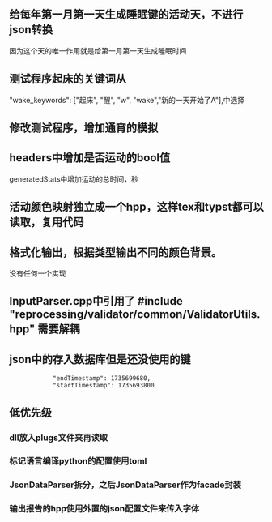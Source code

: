 
## 给每年第一月第一天生成睡眠键的活动天，不进行json转换
因为这个天的唯一作用就是给第一月第一天生成睡眠时间

## 测试程序起床的关键词从
"wake_keywords": ["起床", "醒", "w", "wake","新的一天开始了A"],中选择

## 修改测试程序，增加通宵的模拟


## headers中增加是否运动的bool值
generatedStats中增加运动的总时间，秒


## 活动颜色映射独立成一个hpp，这样tex和typst都可以读取，复用代码

## 格式化输出，根据类型输出不同的颜色背景。
没有任何一个实现




## InputParser.cpp中引用了 #include "reprocessing/validator/common/ValidatorUtils.hpp" 需要解耦

## json中的存入数据库但是还没使用的键

                "endTimestamp": 1735699680,
                "startTimestamp": 1735693800



## 低优先级
### dll放入plugs文件夹再读取

### 标记语言编译python的配置使用toml
### JsonDataParser拆分，之后JsonDataParser作为facade封装
### 输出报告的hpp使用外置的json配置文件来传入字体
